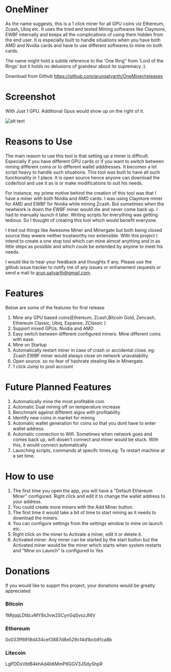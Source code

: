 # OneMiner
As the name suggests, this is a 1 click miner for all GPU coins viz Ethereum, Zcash, Ubiq etc. It uses the tried and tested Mining softwares like Claymore, EWBF internally and keeps all the complications of using them hidden from the end user. It is especially built to handle situations when you have both AMD and Nvidia cards and have to use different softwares to mine on both cards.

The name might hold a subtle  reference to the 'One Ring" from 'Lord of the Rings' but it holds no delusions of grandeur about its supremacy :).

Download from Github
https://github.com/arunsatyarth/OneMiner/releases

# Screenshot
With Just 1 GPU. Additional Gpus would show up on the right of it.

![alt text](https://github.com/arunsatyarth/OneMiner/blob/master/Screenshots/1GPU.PNG)

# Reasons to Use
The main reason to use this tool is that  setting up a miner is difficult. Especially if you have different GPU cards or if you want to switch between mining different coins or to different wallet adddresses. It becomes a lot script heavy to handle such situations. This tool was built to have all such functionality in 1 place. It is open source hence anyone can download the code/tool and use it as is or make modifications to suit his needs.

For instance, my prime motive behind the creation of this tool  was that I have a miner with both Nvidia and AMD cards. I was using Claymore miner for AMD and EWBF for Nvidia while mining Zcash. But sometimes when the newtwork is down the EWBF miner would die and never come back up. I had to manually launch it later. Writing scripts for everything was getting tedious. So I thought of creating this tool which would benefit everyone.

I tried out things like Awesome Miner and Minergate but both being closed source they wwere neither trustworthy nor extensible. With this project I intend to create a one stop tool which can mine almost anything and in as little steps as possible and which coule be extended by anyone to meet his needs.

I would like to hear your feedback and thoughts if any. Please use the github issue tracker  to notify me of any issues or enhanement requests or send a mail to arun.satyarth@gmail.com.

# Features
Below are some of the features for first release

1. Mine any GPU based coins(Ethereum, Zcash,Bitcoin Gold, Zencash, Ethereum Classic, Ubiq, Expanse, ZClassic )
2. Support mixed GPUs. Nvidia and AMD
3. Easy switch between different configured miners. Mine different coins with ease.
4. Mine on Startup
5. Automatically restart miner in case of crash or accidental close. eg: Zcash EWBF miner would always close on network unavailablity.
6. Open source. so no fear of hashrate stealing like in Minergate.
7. 1 click Jump to pool account



# Future Planned Features
1. Automatically mine the most profitable coin
4. Automatic Dual mining off on temperature increase
5. Benchmark against different algos with profitability
6. Identify new coins in market for mining
7. Automatic wallet generation for coins so that you dont have to enter wallet address.
8. Automatic connection to Wifi. Sometimes when network goes and comes back up, wifi dosen't connect and miner would be stuck. With this, it would connect automatically
9. Launching scripts, commands at specifc times,eg: To restart machine at a set time.

# How to use
1. The first time you open the app, you will have a "Default Ethereum Miner" configured. Right click and edit it to change the wallet address to your address.
2. You could create more miners with the Add Miner button.
3. The first time it would take a bit of time to start mining as it needs to download the miners.
4. You can configure settings from the settings window to mine on launch etc.
5. Right click on the miner to Activate a miner, edit it or delete it.
6. Activated miner: Any miner can be started by the start button but the Activated miner would be the miner which starts when system restarts and "Mine on Launch" is configured to Yes


# Donations
If you would like to supprt this project, your donations would be greatly appreciated

### Bitcoin
1MtjqqLDtbLvMY8s3vw2SCynGqSvszJf4V

### Ethereum
0x033ff6918d434cef3887d8e529c14d1bcb91ca8b

### Litecoin
LgPDDxVbtB4khAd4b6MmP6GGV3JSdyShpR
	
